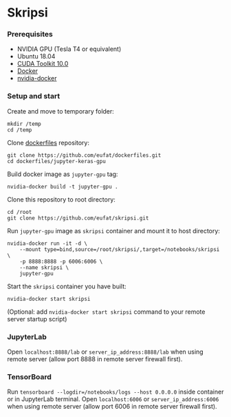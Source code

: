 # Skripsi

### Prerequisites
- NVIDIA GPU (Tesla T4 or equivalent)
- Ubuntu 18.04
- [CUDA Toolkit 10.0](https://developer.nvidia.com/cuda-downloads?target_os=Linux&target_arch=x86_64&target_distro=Ubuntu&target_version=1804&target_type=debnetwork)
- [Docker](https://docs.docker.com/install/linux/docker-ce/ubuntu/#install-docker-ce-1)
- [nvidia-docker](https://github.com/NVIDIA/nvidia-docker)

### Setup and start
Create and move to temporary folder:
```
mkdir /temp
cd /temp
```
Clone [dockerfiles](https://github.com/eufat/dockerfiles) repository:
```
git clone https://github.com/eufat/dockerfiles.git
cd dockerfiles/jupyter-keras-gpu
```
Build docker image as `jupyter-gpu` tag:
```
nvidia-docker build -t jupyter-gpu .
```
Clone this repository to root directory:
```
cd /root
git clone https://github.com/eufat/skripsi.git
```
Run `jupyter-gpu` image as `skripsi` container and mount it to host directory:
```
nvidia-docker run -it -d \
    --mount type=bind,source=/root/skripsi/,target=/notebooks/skripsi \
    -p 8888:8888 -p 6006:6006 \
    --name skripsi \
    jupyter-gpu
```
Start the `skripsi` container you have built:
```
nvidia-docker start skripsi
```
(Optional: add `nvidia-docker start skripsi` command to your remote server startup script)

### JupyterLab
Open `localhost:8888/lab` or `server_ip_address:8888/lab` when using remote server (allow port 8888 in remote server firewall first).

### TensorBoard
Run `tensorboard --logdir=/notebooks/logs --host 0.0.0.0` inside container or in JupyterLab terminal. Open `localhost:6006` or `server_ip_address:6006` when using remote server (allow port 6006 in remote server firewall first).
